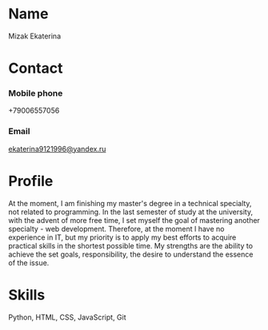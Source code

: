 # Name
Mizak Ekaterina

# Contact
### Mobile phone
+79006557056
### Email
ekaterina9121996@yandex.ru

# Profile
At the moment, I am finishing my master's degree in a technical specialty, not related to programming. In the last semester of study at the university, with the advent of more free time, I set myself the goal of mastering another specialty - web development. Therefore, at the moment I have no experience in IT, but my priority is to apply my best efforts to acquire practical skills in the shortest possible time. My strengths are the ability to achieve the set goals, responsibility, the desire to understand the essence of the issue.

# Skills
Python, HTML, CSS, JavaScript, Git
